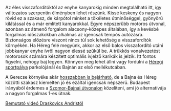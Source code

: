 Az éles visszafordítóktól az enyhe kanyarokig minden megtalálható itt, így változatos szerpentin élményben lehet részünk. Kissé keskeny és nagyon rövid ez a szakasz, de kárpótol minket a tökéletes útminőséggel, gyönyörű kilátással és a már említett kanyarokkal. Egyre népszerűbb motoros útvonal, azonban az átmenő forgalom alacsony-közepes általában, így a kevésbé forgalmas időszakokban alkalmas az igencsak tempós autózásra. Biztonságos előzésre viszont nincs túl sok lehetőség a visszafordítók környékén. Ha Héreg felé megyünk, akkor az első balos visszafordító utáni jobbkanyar enyhe ívről nagyon élessé szűkül be. A trükkös vonalvezetést motorosok számára készített optimális ívjelző karikák is jelzik. Itt fontos figyelni, nehogy baj legyen. Könnyen meg lehet állni vagy fordulni a [Héregi sportpálya](https://goo.gl/maps/ijjcSq5xvMZnowZR6) parkolójánál és Bajnán az első mellékutcában.

A Gerecse környéke akár [hosszabban is bejárható](#Gerecse), de a Bajna és Héreg közötti szakasz kiemelten jó és ezáltal igencsak népszerű. Budapest irányából érdemes a [Szomor-Bajnai útvonalon](#SzomorBajna) közelíteni, ami jó alternatívája a nagyon forgalmas 1-es útnak.

[Bemutató videó Draskovics Andristól](https://youtu.be/xDhJktK-ca4)
